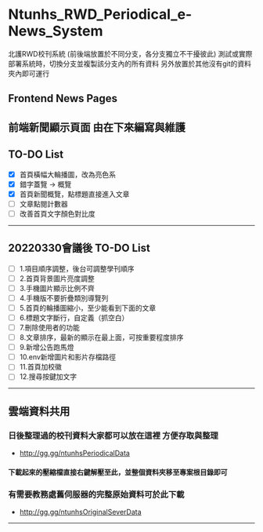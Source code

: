 # Ntunhs_RWD_Periodical_e-News_System
北護RWD校刊系統
(前後端放置於不同分支，各分支獨立不干擾彼此)
測試或實際部署系統時，切換分支並複製該分支內的所有資料
另外放置於其他沒有git的資料夾內即可運行

## Frontend News Pages
前端新聞顯示頁面
由在下來編寫與維護
---

## TO-DO List
- [x] 首頁橫幅大輪播圖，改為亮色系
- [x] 錯字蓋覽 -> 概覽
- [x] 首頁新聞概覽，點標題直接進入文章
- [ ] 文章點閱計數器
- [ ] 改善首頁文字顏色對比度

---

## 20220330會議後 TO-DO List
- [ ] 1.項目順序調整，後台可調整學刊順序
- [ ] 2.首頁背景圖片亮度調整
- [ ] 3.手機圖片顯示比例不齊
- [ ] 4.手機版不要折疊類別導覽列
- [ ] 5.首頁的輪播圖縮小，至少能看到下面的文章
- [ ] 6.標題文字斷行，自定義（抓空白）
- [ ] 7.刪除使用者的功能
- [ ] 8.文章排序，最新的顯示在最上面，可按重要程度排序
- [ ] 9.新增公告跑馬燈
- [ ] 10.env新增圖片和影片存檔路徑
- [ ] 11.首頁加校徽
- [ ] 12.搜尋按鍵加文字

---
## 雲端資料共用

### 日後整理過的校刊資料大家都可以放在這裡 方便存取與整理

+ http://gg.gg/ntunhsPeriodicalData

#### 下載起來的壓縮檔直接右鍵解壓至此，並整個資料夾移至專案根目錄即可

### 有需要教務處舊伺服器的完整原始資料可於此下載

+ http://gg.gg/ntunhsOriginalSeverData

---